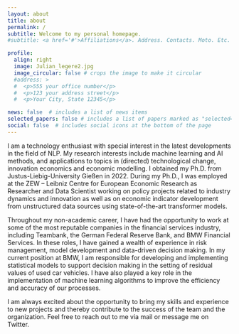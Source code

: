 ```yaml
---
layout: about
title: about
permalink: /
subtitle: Welcome to my personal homepage.
#subtitle: <a href='#'>Affiliations</a>. Address. Contacts. Moto. Etc.

profile:
  align: right
  image: Julian_legere2.jpg
  image_circular: false # crops the image to make it circular
  #address: >
  #  <p>555 your office number</p>
  #  <p>123 your address street</p>
  #  <p>Your City, State 12345</p>

news: false  # includes a list of news items
selected_papers: false # includes a list of papers marked as "selected={true}"
social: false  # includes social icons at the bottom of the page
---
```



I am a technology enthusiast with special interest in the latest developments in the field of NLP. My research interests include machine learning and AI methods, and applications to topics in (directed) technological change, innovation economics and economic modelling. I obtained my Ph.D. from Justus-Liebig-University Gießen in 2022. During my Ph.D., I was employed at the ZEW – Leibniz Centre for European Economic Research as Researcher and Data Scientist working on policy projects related to industry dynamics and innovation as well as on economic indicator development from unstructured data sources using state-of-the-art transformer models.

Throughout my non-academic career, I have had the opportunity to work at some of the most reputable companies in the financial services industry, including Teambank, the German Federal Reserve Bank, and BMW Financial Services. In these roles, I have gained a wealth of experience in risk management, model development and data-driven decision making.
In my current position at BMW, I am responsible for developing and implementing statistical models to support decision making in the setting of residual values of used car vehicles. I have also played a key role in the implementation of machine learning algorithms to improve the efficiency and accuracy of our processes.

I am always excited about the opportunity to bring my skills and experience to new projects and thereby contribute to the success of the team and the organization. Feel free to reach out to me via mail or message me on Twitter.